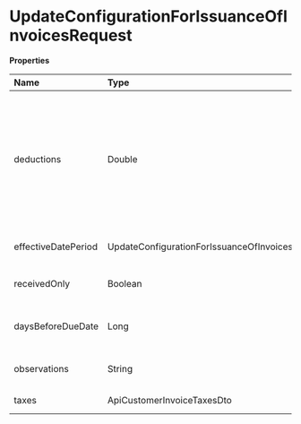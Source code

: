 # UpdateConfigurationForIssuanceOfInvoicesRequest

**Properties**

| Name                | Type                                                               | Required | Description                                                                                                        |
| :------------------ | :----------------------------------------------------------------- | :------- | :----------------------------------------------------------------------------------------------------------------- |
| deductions          | Double                                                             | ❌       | Deductions. Deductions do not change the total value of the invoice, but they do change the ISS calculation basis. |
| effectiveDatePeriod | UpdateConfigurationForIssuanceOfInvoicesRequestEffectiveDatePeriod | ❌       | When the invoice will be issued                                                                                    |
| receivedOnly        | Boolean                                                            | ❌       | Issue only for paid charges                                                                                        |
| daysBeforeDueDate   | Long                                                               | ❌       | Number of days before billing due date                                                                             |
| observations        | String                                                             | ❌       | Additional notes on the invoice                                                                                    |
| taxes               | ApiCustomerInvoiceTaxesDto                                         | ❌       | Invoice taxes                                                                                                      |

<!-- This file was generated by liblab | https://liblab.com/ -->
